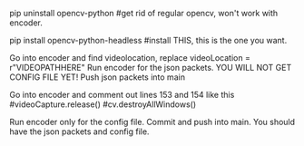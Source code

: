 pip uninstall opencv-python #get rid of regular opencv, won't work with encoder.

pip install opencv-python-headless #install THIS, this is the one you want.

Go into encoder and find videolocation, replace videoLocation = r"VIDEOPATHHERE"
Run encoder for the json packets. YOU WILL NOT GET CONFIG FILE YET! Push json packets into main

Go into encoder and comment out lines 153 and 154 like this
#videoCapture.release()
#cv.destroyAllWindows()

Run encoder only for the config file. Commit and push into main.
You should have the json packets and config file.

